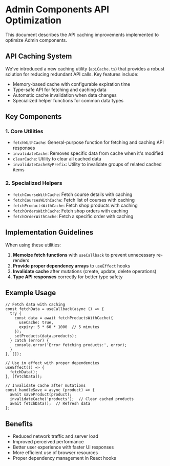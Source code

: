 # Admin Components API Optimization

This document describes the API caching improvements implemented to optimize Admin components.

## API Caching System

We've introduced a new caching utility (`apiCache.ts`) that provides a robust solution for reducing redundant API calls. Key features include:

- Memory-based cache with configurable expiration time
- Type-safe API for fetching and caching data
- Automatic cache invalidation when data changes
- Specialized helper functions for common data types

## Key Components

### 1. Core Utilities

- `fetchWithCache`: General-purpose function for fetching and caching API responses
- `invalidateCache`: Removes specific data from cache when it's modified
- `clearCache`: Utility to clear all cached data
- `invalidateCacheByPrefix`: Utility to invalidate groups of related cached items

### 2. Specialized Helpers

- `fetchCourseWithCache`: Fetch course details with caching
- `fetchCoursesWithCache`: Fetch list of courses with caching
- `fetchProductsWithCache`: Fetch shop products with caching
- `fetchOrdersWithCache`: Fetch shop orders with caching
- `fetchOrderWithCache`: Fetch a specific order with caching

## Implementation Guidelines

When using these utilities:

1. **Memoize fetch functions** with `useCallback` to prevent unnecessary re-renders
2. **Provide proper dependency arrays** to `useEffect` hooks
3. **Invalidate cache** after mutations (create, update, delete operations)
4. **Type API responses** correctly for better type safety

## Example Usage

```tsx
// Fetch data with caching
const fetchData = useCallback(async () => {
  try {
    const data = await fetchProductsWithCache({
      useCache: true,
      expiry: 5 * 60 * 1000  // 5 minutes
    });
    setProducts(data.products);
  } catch (error) {
    console.error('Error fetching products:', error);
  }
}, []);

// Use in effect with proper dependencies
useEffect(() => {
  fetchData();
}, [fetchData]);

// Invalidate cache after mutations
const handleSave = async (product) => {
  await saveProduct(product);
  invalidateCache('products');  // Clear cached products
  await fetchData();  // Refresh data
};
```

## Benefits

- Reduced network traffic and server load
- Improved perceived performance
- Better user experience with faster UI responses
- More efficient use of browser resources
- Proper dependency management in React hooks 